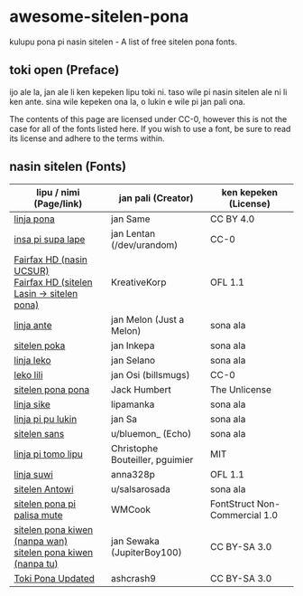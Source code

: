 
# awesome-sitelen-pona
kulupu pona pi nasin sitelen - A list of free sitelen pona fonts.

## toki open (Preface)
ijo ale la, jan ale li ken kepeken lipu toki ni. taso wile pi nasin sitelen ale ni li ken ante. sina wile kepeken ona la, o lukin e wile pi jan pali ona.

The contents of this page are licensed under CC-0, however this is not the case for all of the fonts listed here. If you wish to use a font, be sure to read its license and adhere to the terms within.

## nasin sitelen (Fonts)
| lipu / nimi (Page/link) | jan pali (Creator) | ken kepeken (License)
|--|--|--|
|[linja pona](http://musilili.net/linja-pona/) | jan Same | CC BY 4.0
|[insa pi supa lape](https://devurandom.xyz/tokipona/supalape.html) | jan Lentan (/dev/urandom) |CC-0
|[Fairfax HD (nasin UCSUR)](https://www.kreativekorp.com/software/fonts/fairfaxhd/) <br> [Fairfax HD (sitelen Lasin -> sitelen pona)](https://www.kreativekorp.com/software/fonts/fairfaxponahd/) | KreativeKorp | OFL 1.1
|[linja ante](https://nilakayas.neocities.org/karya/linja-ante.html) | jan Melon (Just a Melon) | sona ala
|[sitelen poka](https://github.com/pguimier/pali-sitelen/tree/master/plugins/sitelenlukatutu) | jan Inkepa | sona ala
|[linja leko](https://github.com/pguimier/pali-sitelen/blob/master/plugins/linjaleko/linja_leko.ttf) | jan Selano | sona ala
|[leko lili](https://toki.pona.billsmugs.com/lipu-tenpo/2022-05-15-sitelen_pona/) | jan Osi (billsmugs) | CC-0
|[sitelen pona pona](https://jackhumbert.github.io/sitelen-pona-pona/) | Jack Humbert | The Unlicense
|[linja sike](https://wyub.github.io/tokipona/linjasike) | lipamanka | sona ala
|[linja pi pu lukin](https://jansa-tp.github.io/linja-pi-pu-lukin/) | jan Sa | sona ala
|[sitelen sans](https://www.reddit.com/r/tokipona/comments/kjv25w/because_it_seemed_like_my_font_is_going_to_take_a/) | u/bluemon_ (Echo) | sona ala
|[linja pi tomo lipu](https://github.com/pguimier/linjapitomolipu) | Christophe Bouteiller, pguimier | MIT
|[linja suwi](https://linjasuwi.ap5.dev/) | anna328p | OFL 1.1
|[sitelen Antowi](https://www.reddit.com/r/tokipona/comments/ususnn/sitelen_antowi_material_design_style_sitelen_pona/) | u/salsarosada | sona ala
|[sitelen pona pi palisa mute](https://fontstruct.com/fontstructions/show/1905254/sitelen-pona-pi-palisa-mute) | WMCook | FontStruct Non-Commercial 1.0
|[sitelen pona kiwen (nanpa wan)](https://fontstruct.com/fontstructions/show/1795634/sitelen-pona-kiwen)<br>[sitelen pona kiwen (nanpa tu)](https://fontstruct.com/fontstructions/show/1936881/sitelen-pona-kiwen-nanpa-tu) | jan Sewaka (JupiterBoy100) | CC BY-SA 3.0
|[Toki Pona Updated](https://fontstruct.com/fontstructions/show/716817/toki_pona_updated) | ashcrash9 | CC BY-SA 3.0

